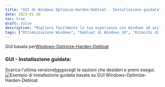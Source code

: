 ```yaml
---
title: "GUI di Windows Optimize-Harden-Debloat - Installazione guidata"
date: 2023-01-30
toc: true
draft: false
description: "Migliora facilmente la tua esperienza con Windows 10 utilizzando lo script automatizzato della GUI di Windows-Optimize-Harden-Debloat che offre un'installazione guidata per ridurre al minimo la configurazione di Windows 10."
tags: ["Ottimizzazione Windows", "Debloat di Windows 10", "Ritocchi di Windows 10", "GUI", "Do diesis", "PowerShell", "Automazione", "Stabilità del sistema", "Amministrazione di sistema", "Aggiornamenti di Windows", "Sceneggiatura", "Programmazione", "Sbloccaggio", "Personalizzazione di Windows 10", "Prestazione del sistema", "Privacy di Windows 10", "Sicurezza", "Installazione di Windows 10", "Manutenzione Windows 10", "Gestione Windows 10"]
---
```

 GUI basata per[Windows-Optimize-Harden-Debloat](https://github.com/simeononsecurity/Windows-Optimize-Harden-Debloat)

### GUI - Installazione guidata:

Scarica l'ultima versione[here](https://github.com/simeononsecurity/Windows-Optimize-Harden-Debloat-GUI/releases/)scegli le opzioni che desideri e premi esegui. <img src="https://raw.githubusercontent.com/simeononsecurity/Windows-Optimize-Harden-Debloat/master/.github/images/WOHD-GUI.gif" alt="Esempio di installazione guidata basata su GUI Windows-Optimize-Harden-Debloat">